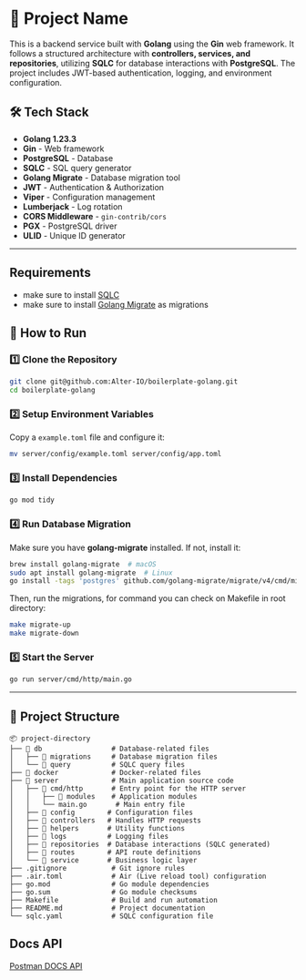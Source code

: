 # 📌 Project Name

This is a backend service built with **Golang** using the **Gin** web framework. It follows a structured architecture with **controllers, services, and repositories**, utilizing **SQLC** for database interactions with **PostgreSQL**. The project includes JWT-based authentication, logging, and environment configuration.

## 🛠️ Tech Stack

- **Golang 1.23.3**
- **Gin** - Web framework
- **PostgreSQL** - Database
- **SQLC** - SQL query generator
- **Golang Migrate** - Database migration tool
- **JWT** - Authentication & Authorization
- **Viper** - Configuration management
- **Lumberjack** - Log rotation
- **CORS Middleware** - `gin-contrib/cors`
- **PGX** - PostgreSQL driver
- **ULID** - Unique ID generator

---

## Requirements

- make sure to install [SQLC](https://docs.sqlc.dev/en/stable/overview/install.html)
- make sure to install [Golang Migrate](https://github.com/golang-migrate/migrate/blob/master/cmd/migrate/README.md) as migrations

## 🚀 How to Run

### 1️⃣ Clone the Repository

```sh
git clone git@github.com:Alter-IO/boilerplate-golang.git
cd boilerplate-golang
```

### 2️⃣ Setup Environment Variables

Copy a `example.toml` file and configure it:

```sh
mv server/config/example.toml server/config/app.toml
```

### 3️⃣ Install Dependencies

```sh
go mod tidy
```

### 4️⃣ Run Database Migration

Make sure you have **golang-migrate** installed. If not, install it:

```sh
brew install golang-migrate  # macOS
sudo apt install golang-migrate  # Linux
go install -tags 'postgres' github.com/golang-migrate/migrate/v4/cmd/migrate@latest # Golang install
```

Then, run the migrations, for command you can check on Makefile in root directory:

```sh
make migrate-up
make migrate-down
```

### 5️⃣ Start the Server

```sh
go run server/cmd/http/main.go
```

---

## 📂 Project Structure

```
📦 project-directory
├── 📂 db                 # Database-related files
│   ├── 📂 migrations     # Database migration files
│   └── 📂 query          # SQLC query files
├── 📂 docker             # Docker-related files
├── 📂 server             # Main application source code
│   ├── 📂 cmd/http       # Entry point for the HTTP server
│   │   ├── 📂 modules    # Application modules
│   │   └── main.go       # Main entry file
│   ├── 📂 config        # Configuration files
│   ├── 📂 controllers   # Handles HTTP requests
│   ├── 📂 helpers       # Utility functions
│   ├── 📂 logs          # Logging files
│   ├── 📂 repositories  # Database interactions (SQLC generated)
│   ├── 📂 routes        # API route definitions
│   └── 📂 service       # Business logic layer
├── .gitignore           # Git ignore rules
├── .air.toml            # Air (Live reload tool) configuration
├── go.mod               # Go module dependencies
├── go.sum               # Go module checksums
├── Makefile             # Build and run automation
├── README.md            # Project documentation
└── sqlc.yaml            # SQLC configuration file
```

## Docs API

[Postman DOCS API](https://documenter.getpostman.com/view/17655708/2sAYkBsLkw)